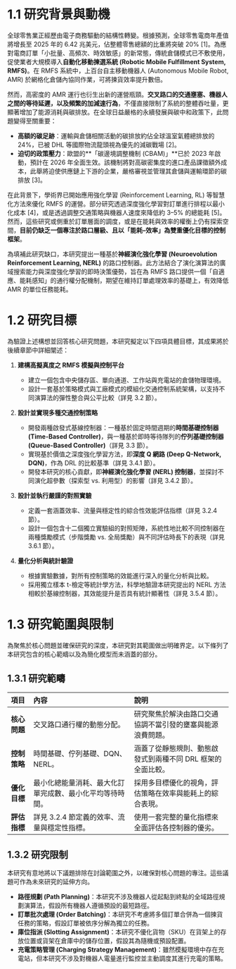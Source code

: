# 1.1 研究背景與動機

全球零售業正經歷由電子商務驅動的結構性轉變。根據預測，全球零售電商年產值將增長至 2025 年的 6.42 兆美元，佔整體零售總額的比重將突破 20% [1]。為應對電商訂單「小批量、高頻次、時效敏感」的新常態，傳統倉儲模式已不敷使用，促使業者大規模導入**自動化移動揀選系統 (Robotic Mobile Fulfillment System, RMFS)**。在 RMFS 系統中，上百台自主移動機器人 (Autonomous Mobile Robot, AMR) 於網格化倉儲內協同作業，可將揀貨效率提升數倍。

然而，高密度的 AMR 運行也衍生出新的運營瓶頸。**交叉路口的交通壅塞、機器人之間的等待延遲，以及頻繁的加減速行為**，不僅直接限制了系統的整體吞吐量，更顯著增加了能源消耗與碳排放。在全球日益嚴格的永續發展與碳中和政策下，此問題變得至關重要：

*   **高額的碳足跡**：運輸與倉儲相關活動的碳排放約佔全球溫室氣體總排放的 24%，已被 DHL 等國際物流龍頭視為優先的減碳戰場 [2]。
*   **迫切的政策壓力**：歐盟的**「碳邊境調整機制 (CBAM)」**已於 2023 年啟動，預計在 2026 年全面生效。該機制將對高碳密集度的進口產品課徵額外成本，此舉將迫使供應鏈上下游的企業，嚴格審視並管理其倉儲與運輸環節的碳排放 [3]。

在此背景下，學術界已開始應用強化學習 (Reinforcement Learning, RL) 等智慧化方法來優化 RMFS 的運營。部分研究透過深度強化學習對訂單進行排程以最小化成本 [4]，或是透過調整交通策略與機器人速度來降低約 3–5% 的總能耗 [5]。然而，這些研究或側重於訂單層面的調度，或是在能耗與效率的權衡上仍有探索空間，**目前仍缺乏一個專注於路口層級、且以「能耗–效率」為雙重優化目標的控制框架**。

為填補此研究缺口，本研究提出一種基於**神經演化強化學習 (Neuroevolution Reinforcement Learning, NERL)** 的路口控制器。此方法結合了演化演算法的廣域搜索能力與深度強化學習的即時決策優勢，旨在為 RMFS 路口提供一個「自適應、能耗感知」的通行權分配機制，期望在維持訂單處理效率的基礎上，有效降低 AMR 的單位任務能耗。

# 1.2 研究目標

為驗證上述構想並回答核心研究問題，本研究擬定以下四項具體目標，其成果將於後續章節中詳細闡述：

1.  **建構高擬真度之 RMFS 模擬與控制平台**
    *   建立一個包含中央儲存區、單向通道、工作站與充電站的倉儲物理環境。
    *   設計一套基於策略模式與工廠模式的模組化交通控制系統架構，以支持不同演算法的彈性整合與公平比較（詳見 3.2 節）。

2.  **設計並實現多種交通控制策略**
    *   開發兩種啟發式基線控制器：一種基於固定時間週期的**時間基礎控制器 (Time-Based Controller)**，與一種基於即時等待隊列的**佇列基礎控制器 (Queue-Based Controller)**（詳見 3.3 節）。
    *   實現基於價值之深度強化學習方法，即**深度 Q 網路 (Deep Q-Network, DQN)**，作為 DRL 的比較基準（詳見 3.4.1 節）。
    *   開發本研究的核心貢獻，即**神經演化強化學習 (NERL) 控制器**，並探討不同演化超參數（探索型 vs. 利用型）的影響（詳見 3.4.2 節）。

3.  **設計並執行嚴謹的對照實驗**
    *   定義一套涵蓋效率、流量與穩定性的綜合性效能評估指標（詳見 3.2.4 節）。
    *   設計一個包含十二個獨立實驗組的對照矩陣，系統性地比較不同控制器在兩種獎勵模式（步階獎勵 vs. 全局獎勵）與不同評估時長下的表現（詳見 3.6.1 節）。

4.  **量化分析與統計驗證**
    *   根據實驗數據，對所有控制策略的效能進行深入的量化分析與比較。
    *   採用獨立樣本 t-檢定等統計學方法，科學地驗證本研究提出的 NERL 方法相較於基線控制器，其效能提升是否具有統計顯著性（詳見 3.5.4 節）。

# 1.3 研究範圍與限制

為聚焦於核心問題並確保研究的深度，本研究對其範圍做出明確界定。以下條列了本研究包含的核心範疇以及為簡化模型而未涵蓋的部分。

## 1.3.1 研究範疇

| 項目 | 內容 | 說明 |
| :--- | :--- | :--- |
| **核心問題** | 交叉路口通行權的動態分配。 | 研究聚焦於解決由路口交通協調不當引發的壅塞與能源浪費問題。 |
| **控制策略** | 時間基礎、佇列基礎、DQN、NERL。 | 涵蓋了從靜態規則、動態啟發式到兩種不同 DRL 框架的全面比較。 |
| **優化目標** | 最小化總能量消耗、最大化訂單完成數、最小化平均等待時間。 | 採用多目標優化的視角，評估策略在效率與能耗上的綜合表現。 |
| **評估指標** | 詳見 3.2.4 節定義的效率、流量與穩定性指標。 | 使用一套完整的量化指標來全面評估各控制器的優劣。 |

## 1.3.2 研究限制

本研究有意地將以下議題排除在討論範圍之外，以確保對核心問題的專注。這些議題可作為未來研究的延伸方向。

*   **路徑規劃 (Path Planning)**：本研究不涉及機器人從起點到終點的全域路徑規劃演算法，假設所有機器人遵循預設的最短路徑。
*   **訂單批次處理 (Order Batching)**：本研究不考慮將多個訂單合併為一個揀貨任務的策略，假設訂單被依序分解為獨立的任務。
*   **庫位指派 (Slotting Assignment)**：本研究不優化貨物（SKU）在貨架上的存放位置或貨架在倉庫中的儲存位置，假設其為隨機或預設配置。
*   **充電策略管理 (Charging Strategy Management)**：雖然模擬環境中存在充電站，但本研究不涉及對機器人電量進行監控並主動調度其進行充電的策略。